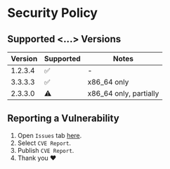# Security Policy

## Supported <...> Versions

| Version | Supported | Notes |
| ------- | ------- | ------- |
| 1.2.3.4 | :white_check_mark: | -  |
| 3.3.3.3 | :white_check_mark: | x86_64 only  |
| 2.3.3.0 | :warning: | x86_64 only, partially  |

## Reporting a Vulnerability
1. Open  `Issues` tab [here](https://github.com/EpicMorg/.github/issues).
2. Select `CVE Report`.
3. Publish `CVE Report`.
4. Thank you :heart:
